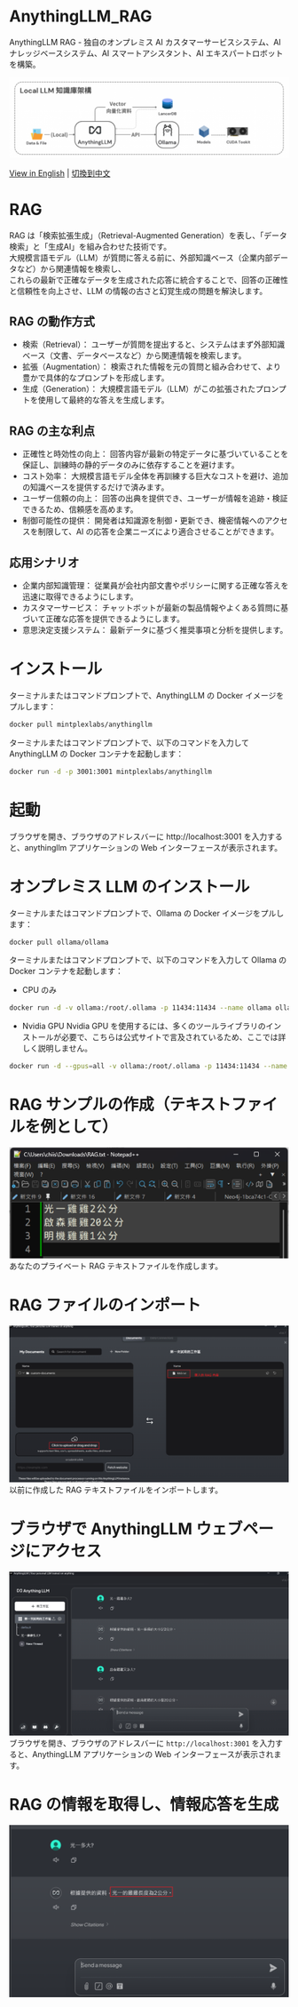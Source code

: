 # AnythingLLM_RAG
AnythingLLM RAG - 独自のオンプレミス AI カスタマーサービスシステム、AI ナレッジベースシステム、AI スマートアシスタント、AI エキスパートロボットを構築。

![AnythingLLM](./images/AnythingLLM.png)

[View in English](./README_EN.md) | [切換到中文](./README.md)

# RAG
RAG は「検索拡張生成」（Retrieval-Augmented Generation）を表し、「データ検索」と「生成AI」を組み合わせた技術です。  
大規模言語モデル（LLM）が質問に答える前に、外部知識ベース（企業内部データなど）から関連情報を検索し、  
これらの最新で正確なデータを生成された応答に統合することで、回答の正確性と信頼性を向上させ、LLM の情報の古さと幻覚生成の問題を解決します。

## RAG の動作方式
- 検索（Retrieval）： ユーザーが質問を提出すると、システムはまず外部知識ベース（文書、データベースなど）から関連情報を検索します。
- 拡張（Augmentation）： 検索された情報を元の質問と組み合わせて、より豊かで具体的なプロンプトを形成します。
- 生成（Generation）： 大規模言語モデル（LLM）がこの拡張されたプロンプトを使用して最終的な答えを生成します。

## RAG の主な利点
- 正確性と時効性の向上： 回答内容が最新の特定データに基づいていることを保証し、訓練時の静的データのみに依存することを避けます。
- コスト効率： 大規模言語モデル全体を再訓練する巨大なコストを避け、追加の知識ベースを提供するだけで済みます。
- ユーザー信頼の向上： 回答の出典を提供でき、ユーザーが情報を追跡・検証できるため、信頼感を高めます。
- 制御可能性の提供： 開発者は知識源を制御・更新でき、機密情報へのアクセスを制限して、AI の応答を企業ニーズにより適合させることができます。

## 応用シナリオ
- 企業内部知識管理： 従業員が会社内部文書やポリシーに関する正確な答えを迅速に取得できるようにします。
- カスタマーサービス： チャットボットが最新の製品情報やよくある質問に基づいて正確な応答を提供できるようにします。
- 意思決定支援システム： 最新データに基づく推奨事項と分析を提供します。

# インストール
ターミナルまたはコマンドプロンプトで、AnythingLLM の Docker イメージをプルします：
```bash
docker pull mintplexlabs/anythingllm
```
ターミナルまたはコマンドプロンプトで、以下のコマンドを入力して AnythingLLM の Docker コンテナを起動します：
```bash
docker run -d -p 3001:3001 mintplexlabs/anythingllm
```

# 起動
ブラウザを開き、ブラウザのアドレスバーに http://localhost:3001 を入力すると、anythingllm アプリケーションの Web インターフェースが表示されます。

# オンプレミス LLM のインストール
ターミナルまたはコマンドプロンプトで、Ollama の Docker イメージをプルします：
```bash
docker pull ollama/ollama
```
ターミナルまたはコマンドプロンプトで、以下のコマンドを入力して Ollama の Docker コンテナを起動します：
- CPU のみ
```bash
docker run -d -v ollama:/root/.ollama -p 11434:11434 --name ollama ollama/ollama
```
- Nvidia GPU
Nvidia GPU を使用するには、多くのツールライブラリのインストールが必要で、こちらは公式サイトで言及されているため、ここでは詳しく説明しません。
```bash
docker run -d --gpus=all -v ollama:/root/.ollama -p 11434:11434 --name ollama ollama/ollama
```

# RAG サンプルの作成（テキストファイルを例として）
![RAG_TXT](./images/RAG_TXT.png)  
あなたのプライベート RAG テキストファイルを作成します。  

# RAG ファイルのインポート
![RAG_IMPORT](./images/RAG_IMPORT.png)  
以前に作成した RAG テキストファイルをインポートします。  

# ブラウザで AnythingLLM ウェブページにアクセス
![RAG_AnythingLLM](./images/RAG_AnythingLLM.png)  
ブラウザを開き、ブラウザのアドレスバーに `http://localhost:3001` を入力すると、AnythingLLM アプリケーションの Web インターフェースが表示されます。  

# RAG の情報を取得し、情報応答を生成
![RAG_ASK](./images/RAG_ASK.png)  
